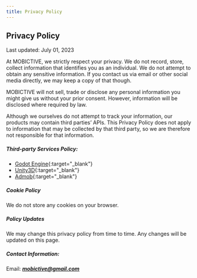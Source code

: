 ```yaml
---
title: Privacy Policy
---
```

## Privacy Policy

Last updated: July 01, 2023

At MOBICTIVE, we strictly respect your privacy. We do not record, store, collect information that identifies you as an individual. We do not attempt to obtain any sensitive information. If you contact us via email or other social media directly, we may keep a copy of that though.

MOBICTIVE will not sell, trade or disclose any personal information you might give us without your prior consent. However, information will be disclosed where required by law.

Although we ourselves do not attempt to track your information, our products may contain third parties’ APIs. This Privacy Policy does not apply to information that may be collected by that third party, so we are therefore not responsible for that information.

##### Third-party Services Policy:

- [Godot Engine](https://godotengine.org/privacy-policy/){:target="_blank"}
- [Unity3D](https://unity3d.com/legal/privacy-policy){:target="_blank"}
- [Admob](https://admob.google.com/home/){:target="_blank"}

##### Cookie Policy

We do not store any cookies on your browser.

##### Policy Updates

We may change this privacy policy from time to time. Any changes will be updated on this page.

##### Contact Information:

Email: ***mobictive@gmail.com***
